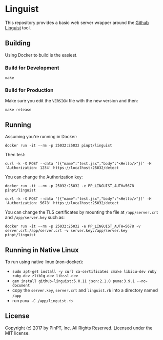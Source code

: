 # Linguist

This repository provides a basic web server wrapper around the [Github Linguist](https://github.com/github/linguist) tool.

## Building

Using Docker to build is the easiest.

### Build for Development

`make`

### Build for Production

Make sure you edit the `VERSION` file with the new version and then:

`make release`

## Running

Assuming you're running in Docker:

`docker run -it --rm -p 25032:25032 pinpt/linguist`

Then test:

`curl -k -X POST --data '[{"name":"test.jsx","body":"<Hello/>"}]' -H 'Authorization: 1234' https://localhost:25032/detect`

You can change the Authorization key:

`docker run -it --rm -p 25032:25032 -e PP_LINGUIST_AUTH=5678 pinpt/linguist`

`curl -k -X POST --data '[{"name":"test.jsx","body":"<Hello/>"}]' -H 'Authorization: 5678' https://localhost:25032/detect`

You can change the TLS certificates by mounting the file at `/app/server.crt` and `/app/server.key` such as:

`docker run -it --rm -p 25032:25032 -e PP_LINGUIST_AUTH=5678 -v server.crt:/app/server.crt -v server.key:/app/server.key pinpt/linguist`

## Running in Native Linux

To run using native linux (non-docker):

- `sudo apt-get install -y curl ca-certificates cmake libicu-dev ruby ruby-dev zlib1g-dev libssl-dev`
- `gem install github-linguist:5.0.11 json:2.1.0 puma:3.9.1 --no-document`
- copy the `server.key`, `server.crt` and `linguist.rb` into a directory named `/app`
- run `puma -C /app/linguist.rb`

## License

Copyright (c) 2017 by PinPT, Inc. All Rights Reserved. Licensed under the MIT license.


